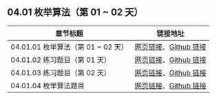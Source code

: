 ## 04.01 枚举算法（第 01 ~ 02 天）

| 章节标题                               | 链接地址                                                     |
| -------------------------------------- | ------------------------------------------------------------ |
| 04.01.01 枚举算法（第 01 ~ 02 天） | [网页链接](https://datawhalechina.github.io/leetcode-notes/#/ch04/04.01/04.01.01-Enumeration-Algorith)、[Github 链接](https://github.com/datawhalechina/leetcode-notes/blob/main/docs/ch04/04.01/04.01.01-Enumeration-Algorithm.md) |
| 04.01.02 练习题目（第 01 天） | [网页链接](https://datawhalechina.github.io/leetcode-notes/#/ch04/04.01/04.01.02-Exercises)、[Github 链接](https://github.com/datawhalechina/leetcode-notes/blob/main/docs/ch04/04.01/04.01.02-Exercises.md) |
| 04.01.03 练习题目（第 02 天） | [网页链接](https://datawhalechina.github.io/leetcode-notes/#/ch04/04.01/04.01.03-Exercises)、[Github 链接](https://github.com/datawhalechina/leetcode-notes/blob/main/docs/ch04/04.01/04.01.03-Exercises.md) |
| 04.01.04 枚举算法题目 | [网页链接](https://datawhalechina.github.io/leetcode-notes/#/ch04/04.01/04.01.04-Enumeration-Algorithm-List)、[Github 链接](https://github.com/datawhalechina/leetcode-notes/blob/main/docs/ch04/04.01/04.01.04-Enumeration-Algorithm-List.md) |
